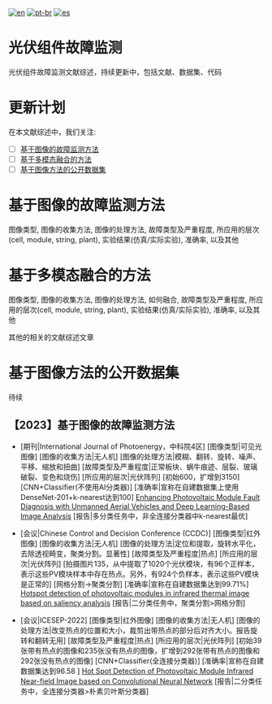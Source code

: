[![en](https://img.shields.io/badge/lang-en-blue.svg)](https://github.com/574168985/awesome_PV_faults_diagnosis/edit/main/README.md)
[![pt-br](https://img.shields.io/badge/lang-fr-white.svg)](https://github.com/574168985/awesome_PV_faults_diagnosis/edit/main/README.fr.md)
[![es](https://img.shields.io/badge/lang-cn-red.svg)](https://github.com/574168985/awesome_PV_faults_diagnosis/edit/main/README.cn.md)
# 光伏组件故障监测
光伏组件故障监测文献综述，持续更新中，包括文献、数据集、代码

# 更新计划

在本文献综述中，我们关注:

- [ ] [基于图像的故障监测方法](#基于图像的故障监测方法)
- [ ] [基于多模态融合的方法](#基于多模态融合的方法)
- [ ] [基于图像方法的公开数据集](#基于图像方法的公开数据集)

# 基于图像的故障监测方法

图像类型, 图像的收集方法, 图像的处理方法, 故障类型及严重程度, 所应用的层次(cell, module, string, plant), 实验结果(仿真/实际实验), 准确率, 以及其他

# 基于多模态融合的方法

图像类型, 图像的收集方法, 图像的处理方法, 如何融合, 故障类型及严重程度, 所应用的层次(cell, module, string, plant), 实验结果(仿真/实际实验), 准确率, 以及其他

其他的相关的文献综述文章

# 基于图像方法的公开数据集 

待续

## 【2023】基于图像的故障监测方法

- [期刊|International Journal of Photoenergy，中科院4区] [图像类型|可见光图像] [图像的收集方法|无人机] [图像的处理方法|模糊、翻转、旋转、噪声、平移、缩放和扭曲] [故障类型及严重程度|正常板块、蜗牛痕迹、层裂、玻璃破裂、变色和烧伤] [所应用的层次|光伏阵列] [初始600，扩增到3150] [CNN+Classifier(不使用AI分类器)] [准确率|宣称在自建数据集上使用DenseNet-201+k-nearest达到100] [Enhancing Photovoltaic Module Fault Diagnosis with Unmanned Aerial Vehicles and Deep Learning-Based Image Analysis](https://www.hindawi.com/journals/ijp/2023/8665729/) [报告|多分类任务中，非全连接分类器中k-nearest最优]

- [会议|Chinese Control and Decision Conference (CCDC)] [图像类型|红外图像] [图像的收集方法|无人机] [图像的处理方法|定位和提取，旋转水平化，去除透视畸变，聚类分割。显著性] [故障类型及严重程度|热点] [所应用的层次|光伏阵列] [拍摄图片135，从中提取了1020个光伏模块，有96个正样本，表示这些PV模块样本中存在热点。另外，有924个负样本，表示这些PV模块是正常的] [网格分割->聚类分割] [准确率|宣称在自建数据集达到99.71%] [Hotspot detection of photovoltaic modules in infrared thermal image based on saliency analysis](https://ieeexplore.ieee.org/abstract/document/10033497) [报告|二分类任务中，聚类分割>网格分割]

- [会议|ICESEP-2022] [图像类型|红外图像] [图像的收集方法|无人机] [图像的处理方法|改变热点的位置和大小，裁剪出带热点的部分后对齐大小。报告旋转和翻转无用] [故障类型及严重程度|热点] [所应用的层次|光伏阵列] [初始39张带有热点的图像和235张没有热点的图像，扩增到292张带有热点的图像和292张没有热点的图像] [CNN+Classifier(全连接分类器)] [准确率|宣称在自建数据集达到96.58 ] [Hot Spot Detection of Photovoltaic Module Infrared Near-field Image based on Convolutional Neural Network](https://iopscience.iop.org/article/10.1088/1742-6596/2310/1/012076/meta) [报告|二分类任务中，全连接分类器>朴素贝叶斯分类器]
